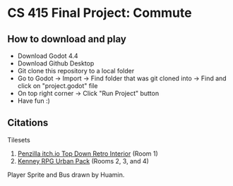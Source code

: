 # CS 415 Final Project: Commute

## How to download and play
- Download Godot 4.4
- Download Github Desktop
- Git clone this repository to a local folder
- Go to Godot -> Import -> Find folder that was git cloned into -> Find and click on "project.godot" file
- On top right corner -> Click "Run Project" button
- Have fun :)

## Citations
Tilesets
1. [Penzilla itch.io Top Down Retro Interior](https://penzilla.itch.io/top-down-retro-interior) (Room 1)
2. [Kenney RPG Urban Pack](https://kenney.nl/assets/rpg-urban-pack) (Rooms 2, 3, and 4)

Player Sprite and Bus drawn by Huamin.
